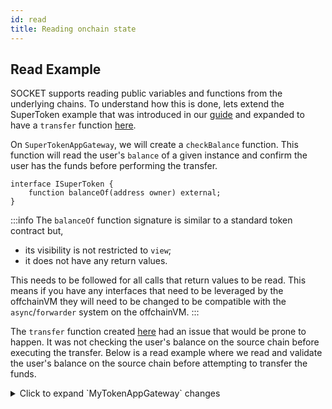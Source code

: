 ```yaml
---
id: read
title: Reading onchain state
---
```


## Read Example

SOCKET supports reading public variables and functions from the underlying chains. To understand how this is done, lets extend the SuperToken example that was introduced in our [guide](/writing-apps) and expanded to have a `transfer` function [here](/call-contracts).

On `SuperTokenAppGateway`, we will create a `checkBalance` function. This function will read the user's `balance` of a given instance and confirm the user has the funds before performing the transfer.

```solidity
interface ISuperToken {
    function balanceOf(address owner) external;
}
```
:::info
The `balanceOf` function signature is similar to a standard token contract but,
- its visibility is not restricted to `view`;
- it does not have any return values.

This needs to be followed for all calls that return values to be read. This means if you have any interfaces that need to be leveraged by the offchainVM they will need to be changed to be compatible with the `async`/`forwarder` system on the offchainVM.
:::

The `transfer` function created [here](/call-contracts) had an issue that would be prone to happen. It was not checking the user's balance on the source chain before executing the transfer. Below is a read example where we read and validate the user's balance on the source chain before attempting to transfer the funds.

<details>
   <summary>Click to expand `MyTokenAppGateway` changes</summary>
   ```solidity
   contract MyTokenAppGateway is AppGatewayBase {
       (...)
       /**
        * @notice Validates user's token balance for a cross-chain transaction
        * @param data Encoded user order and async transaction ID
        * @param returnData Balance data returned from the source chain
        * @dev Checks if user has sufficient balance to complete the bridge transaction
        * @custom:modifier onlyPromises Ensures the function can only be called by the promises system
        */
       function checkBalance(bytes memory data, bytes memory returnData) external onlyPromises {
           (uint256 amount, bytes32 asyncId) = abi.decode(data, (uint256, bytes32));

           uint256 balance = abi.decode(returnData, (uint256));
           if (balance < amount) {
               _revertTx(asyncId);
               return;
           }
       }

       /**
        * @notice Initiates a cross-chain token bridge transaction
        * @param amount Amount to transfer
        * @return asyncId Unique identifier for the asynchronous cross-chain transaction
        * @dev Handles token bridging logic across different chains
        */
       function transfer(uint256 amount, address srcForwarder, address dstForwarder)
           external
           async
           returns (bytes32 asyncId)
       {
           // Check user balance on src chain
           _readCallOn();
           // Request to forwarder and deploys immutable promise contract and stores it
           ISuperToken(srcForwarder).balanceOf(msg.sender);
           IPromise(srcForwarder).then(this.checkBalance.selector, abi.encode(amount, asyncId));

           _readCallOff();

           ISuperToken(srcForwarder).burn(msg.sender, amount);
           ISuperToken(dstForwarder).mint(msg.sender, amount);
       }
   }
   ```
</details>

Let's break down the key points:

- The `transfer` function uses the `async` modifier, which is required for onchain interactions, whether they are read or write operations.
- The `_readCallOn()` and `_readCallOff()` functions are used to tell SOCKET that a particular section only needs to read data from another chain, rather than executing an onchain transaction.
- In multi-chain operations, data cannot be read synchronously. Instead, it follows this pattern:
   1. Make the onchain call (`balanceOf`)
   2. Set up a promise with a callback function using `IPromise(srcForwarder).then()`
   3. The callback function (`checkBalance`) receives the data asynchronously
- The `then` function on the forwarder (cast as `IPromise`) takes:
   - First parameter: The callback function's selector (`this.checkBalance.selector`)
   - Second parameter: Encoded data needed by the callback (`abi.encode(amount, asyncId)`).
- The callback function `checkBalance`:
   - Uses the `onlyPromises` modifier to ensure it's only called by the promises system
   - Takes two parameters:
     - `data`: The encoded data from the original function (amount and asyncId)
     - `returnData`: The actual data returned from the source chain (balance)
- When interacting with contracts on other chains, interface definitions need to be modified:
   - Remove visibility modifiers (like `view`)
   - Remove return value declarations from the function signature

[Go here to see how promises work.](/promises)

## How to revert async transactions?

When working with async transactions in SOCKET, there might be cases where you need to revert an ongoing transaction in a callback based on certain conditions. SOCKET provides utilities to handle such scenarios through the `_revertTx` function.

- The `_revertTx(asyncId)` function is called when the balance check fails to stop triggering burn and mint.
   - If `_revertTx(asyncId)` is not called, burn and mint are executed as expected.
   - The `asyncId` is obtained using `_getCurrentAsyncId()` and passed to callback using data.

:::tip
The `_revertTx` function is only available in contracts that inherit from `AppGatewayBase`.
:::

